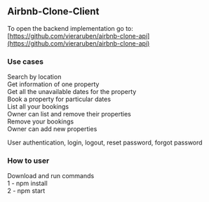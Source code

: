 ## Airbnb-Clone-Client

To open the backend implementation go to: [https://github.com/vieraruben/airbnb-clone-api](https://github.com/vieraruben/airbnb-clone-api)

### Use cases

Search by location <br />
Get information of one property <br />
Get all the unavailable dates for the property <br />
Book a property for particular dates <br />
List all your bookings <br />
Owner can list and remove their properties <br />
Remove your bookings <br />
Owner can add new properties <br />

User authentication, login, logout, reset password, forgot password <br />


### How to user

Download and run commands <br />
 1 - npm install <br />
 2 - npm start
